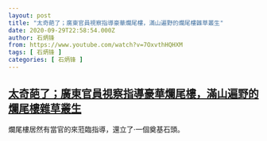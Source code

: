 ```yaml
---
layout: post
title: "太奇葩了；廣東官員視察指導豪華爛尾樓，滿山遍野的爛尾樓雜草叢生"
date: 2020-09-29T22:58:54.000Z
author: 石炳锋
from: https://www.youtube.com/watch?v=7OxvthHQHXM
tags: [ 石炳锋 ]
categories: [ 石炳锋 ]
---
```

<!--1601420334000-->
[太奇葩了；廣東官員視察指導豪華爛尾樓，滿山遍野的爛尾樓雜草叢生](https://www.youtube.com/watch?v=7OxvthHQHXM)
------

<div>
爛尾樓居然有當官的來蒞臨指導，還立了·一個奠基石頭。
</div>
